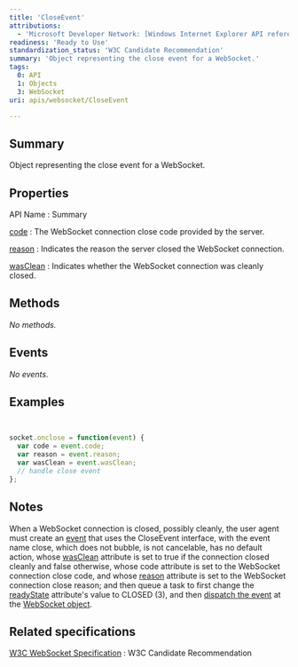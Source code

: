 ```yaml
---
title: 'CloseEvent'
attributions:
  - 'Microsoft Developer Network: [Windows Internet Explorer API reference Article](http://msdn.microsoft.com/en-us/library/ie/hh828809%28v=vs.85%29.aspx)'
readiness: 'Ready to Use'
standardization_status: 'W3C Candidate Recommendation'
summary: 'Object representing the close event for a WebSocket.'
tags:
  0: API
  1: Objects
  3: WebSocket
uri: apis/websocket/CloseEvent

---
```

## Summary

Object representing the close event for a WebSocket.

## Properties

API Name
:   Summary

[code](/apis/websocket/CloseEvent/code)
:   The WebSocket connection close code provided by the server.

[reason](/apis/websocket/CloseEvent/reason)
:   Indicates the reason the server closed the WebSocket connection.

[wasClean](/apis/websocket/CloseEvent/wasClean)
:   Indicates whether the WebSocket connection was cleanly closed.

## Methods

*No methods.*

## Events

*No events.*

## Examples

``` js


socket.onclose = function(event) {
  var code = event.code;
  var reason = event.reason;
  var wasClean = event.wasClean;
  // handle close event
};
```

</pre>

## Notes

When a WebSocket connection is closed, possibly cleanly, the user agent must create an [event](/apis/websocket/WebSocket/onclose) that uses the CloseEvent interface, with the event name close, which does not bubble, is not cancelable, has no default action, whose [wasClean](/apis/websocket/CloseEvent/wasClean) attribute is set to true if the connection closed cleanly and false otherwise, whose code attribute is set to the WebSocket connection close code, and whose [reason](/apis/websocket/CloseEvent/reason) attribute is set to the WebSocket connection close reason; and then queue a task to first change the [readyState](/apis/websocket/WebSocket/readyState) attribute's value to CLOSED (3), and then [dispatch the event](/apis/websocket/WebSocket/onclose) at the [WebSocket object](/apis/websocket/WebSocket).

## Related specifications

[W3C WebSocket Specification](http://www.w3.org/TR/websockets/)
:   W3C Candidate Recommendation
